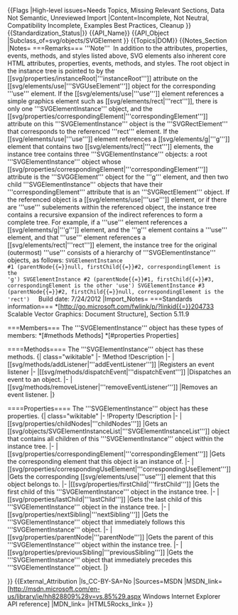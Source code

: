 {{Flags
|High-level issues=Needs Topics, Missing Relevant Sections, Data Not Semantic, Unreviewed Import
|Content=Incomplete, Not Neutral, Compatibility Incomplete, Examples Best Practices, Cleanup
}}
{{Standardization_Status|}}
{{API_Name}}
{{API_Object
|Subclass_of=svg/objects/SVGElement
}}
{{Topics|DOM}}
{{Notes_Section
|Notes=
===Remarks===
'''Note'''  In addition to the attributes, properties, events, methods, and styles listed above, SVG elements also inherent core HTML attributes, properties, events, methods, and styles.
The root object in the instance tree is pointed to by the [[svg/properties/instanceRoot|'''instanceRoot''']] attribute on the [[svg/elements/use|'''SVGUseElement''']] object for the corresponding '''use''' element.
If the [[svg/elements/use|'''use''']] element references a simple graphics element such as [[svg/elements/rect|'''rect''']],  there is only  one  '''SVGElementInstance'''  object, and the [[svg/properties/correspondingElement|'''correspondingElement''']] attribute on this '''SVGElementInstance''' object is the '''SVGRectElement''' that corresponds to the referenced '''rect''' element.
If the [[svg/elements/use|'''use''']] element references a [[svg/elements/g|'''g''']] element that contains two [[svg/elements/rect|'''rect''']] elements, the instance tree contains three '''SVGElementInstance''' objects: a root '''SVGElementInstance''' object whose [[svg/properties/correspondingElement|'''correspondingElement''']] attribute is the  '''SVGGElement'''  object for the '''g''' element, and then two child '''SVGElementInstance''' objects that have their '''correspondingElement''' attribute that is an '''SVGRectElement''' object.
If the referenced object is  a [[svg/elements/use|'''use''']] element, or if there are  '''use''' subelements within the referenced object, the instance tree contains a  recursive expansion of the indirect references to form a complete tree. For example, if a  '''use'''  element references a  [[svg/elements/g|'''g''']] element, and the  '''g''' element  contains a  '''use''' element, and that '''use''' element references a  [[svg/elements/rect|'''rect''']] element, the instance tree for the original (outermost)  '''use''' consists  of a hierarchy of '''SVGElementInstance'''  objects, as follows:
 <code>SVGElementInstance #1 (parentNode{{=}}null, firstChild{{=}}#2, correspondingElement is the 'g')
   SVGElementInstance #2 (parentNode{{=}}#1, firstChild{{=}}#3, correspondingElement is the other 'use')
     SVGElementInstance #3 (parentNode{{=}}#2, firstChild{{=}}null, correspondingElement is the 'rect')</code>
 
 
Build date: 7/24/2012
|Import_Notes=
===Standards information===
*[http://go.microsoft.com/fwlink/p/?linkid{{=}}204733 Scalable Vector Graphics: Document Structure], Section 5.11.9


===Members===
The '''SVGElementInstance''' object has these types of members:
*[#methods Methods]
*[#properties Properties]


====Methods====
The '''SVGElementInstance''' object has these methods.
{| class="wikitable"
|-
!Method
!Description
|-
|[[svg/methods/addListener|'''addEventListener''']]
|Registers an event listener
|-
|[[svg/methods/dispatchEvent|'''dispatchEvent''']]
|Dispatches an event to an object.
|-
|[[svg/methods/removeListener|'''removeEventListener''']]
|Removes an event listener.
|}
 

====Properties====
The '''SVGElementInstance''' object has these properties.
{| class="wikitable"
|-
!Property
!Description
|-
|[[svg/properties/childNodes|'''childNodes''']]
|Gets an [[svg/objects/SVGElementInstanceList|'''SVGElementInstanceList''']] object that contains all children of this '''SVGElementInstance''' object within the instance tree.
|-
|[[svg/properties/correspondingElement|'''correspondingElement''']]
|Gets the corresponding element that this object is an instance of.
|-
|[[svg/properties/correspondingUseElement|'''correspondingUseElement''']]
|Gets the corresponding [[svg/elements/use|'''use''']] element that this object belongs to.
|-
|[[svg/properties/firstChild|'''firstChild''']]
|Gets the first child of this '''SVGElementInstance''' object in the instance tree.
|-
|[[svg/properties/lastChild|'''lastChild''']]
|Gets the last child of this '''SVGElementInstance''' object in the instance tree.
|-
|[[svg/properties/nextSibling|'''nextSibling''']]
|Gets the '''SVGElementInstance''' object that immediately follows this '''SVGElementInstance''' object.
|-
|[[svg/properties/parentNode|'''parentNode''']]
|Gets the parent of this '''SVGElementInstance''' object within the instance tree.
|-
|[[svg/properties/previousSibling|'''previousSibling''']]
|Gets the '''SVGElementInstance''' object that immediately precedes this '''SVGElementInstance''' object.
|}
 

}}
{{External_Attribution
|Is_CC-BY-SA=No
|Sources=MSDN
|MSDN_link=[http://msdn.microsoft.com/en-us/library/ie/hh828809%28v=vs.85%29.aspx Windows Internet Explorer API reference]
|MDN_link=
|HTML5Rocks_link=
}}